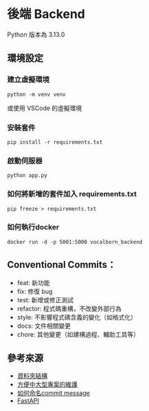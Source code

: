 # 後端 Backend
Python 版本為 3.13.0
## 環境設定
### 建立虛擬環境
```
python -m venv venv
```
或使用 VSCode 的虛擬環境
### 安裝套件
```
pip install -r requirements.txt
```
### 啟動伺服器
```
python app.py
```
### 如何將新增的套件加入 requirements.txt
```
pip freeze > requirements.txt
```
### 如何執行docker
```
docker run -d -p 5001:5000 vocalborn_backend
```
## Conventional Commits：
- feat: 新功能
- fix: 修復 bug
- test: 新增或修正測試
- refactor: 程式碼重構，不改變外部行為
- style: 不影響程式碼含義的變化（如格式化）
- docs: 文件相關變更
- chore: 其他變更（如建構過程、輔助工具等）
## 參考來源
- [資料夾結構](https://ashleyalexjacob.medium.com/flask-api-folder-guide-2023-6fd56fe38c00)
- [方便中大型專案的維護](https://wehelp.tw/topic/5106248399716352)
- [如何命名commit message](https://wadehuanglearning.blogspot.com/2019/05/commit-commit-commit-why-what-commit.html)
- [FastAPI](https://fastapi.tiangolo.com/)